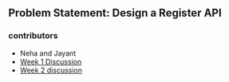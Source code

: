 ## Problem Statement: Design a Register API

### contributors

- Neha and Jayant
- [Week 1 Discussion](./discussions/week-1.md)
- [Week 2 discussion](./discussions/week-2.md)


